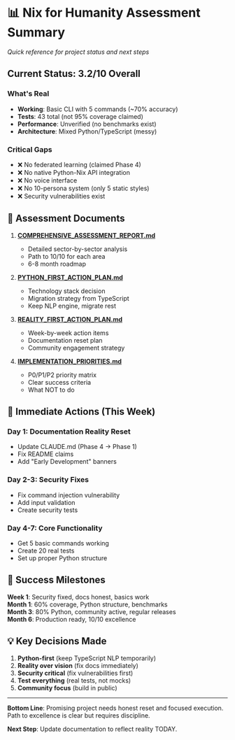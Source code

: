 # 📊 Nix for Humanity Assessment Summary

*Quick reference for project status and next steps*

## Current Status: 3.2/10 Overall

### What's Real
- **Working**: Basic CLI with 5 commands (~70% accuracy)
- **Tests**: 43 total (not 95% coverage claimed)
- **Performance**: Unverified (no benchmarks exist)
- **Architecture**: Mixed Python/TypeScript (messy)

### Critical Gaps
- ❌ No federated learning (claimed Phase 4)
- ❌ No native Python-Nix API integration 
- ❌ No voice interface
- ❌ No 10-persona system (only 5 static styles)
- ❌ Security vulnerabilities exist

## 📁 Assessment Documents

1. **[COMPREHENSIVE_ASSESSMENT_REPORT.md](./COMPREHENSIVE_ASSESSMENT_REPORT.md)**
   - Detailed sector-by-sector analysis
   - Path to 10/10 for each area
   - 6-8 month roadmap

2. **[PYTHON_FIRST_ACTION_PLAN.md](./PYTHON_FIRST_ACTION_PLAN.md)**
   - Technology stack decision
   - Migration strategy from TypeScript
   - Keep NLP engine, migrate rest

3. **[REALITY_FIRST_ACTION_PLAN.md](./REALITY_FIRST_ACTION_PLAN.md)**
   - Week-by-week action items
   - Documentation reset plan
   - Community engagement strategy

4. **[IMPLEMENTATION_PRIORITIES.md](./IMPLEMENTATION_PRIORITIES.md)**
   - P0/P1/P2 priority matrix
   - Clear success criteria
   - What NOT to do

## 🚀 Immediate Actions (This Week)

### Day 1: Documentation Reality Reset
- Update CLAUDE.md (Phase 4 → Phase 1)
- Fix README claims
- Add "Early Development" banners

### Day 2-3: Security Fixes
- Fix command injection vulnerability
- Add input validation
- Create security tests

### Day 4-7: Core Functionality
- Get 5 basic commands working
- Create 20 real tests
- Set up proper Python structure

## 🎯 Success Milestones

**Week 1**: Security fixed, docs honest, basics work  
**Month 1**: 60% coverage, Python structure, benchmarks  
**Month 3**: 80% Python, community active, regular releases  
**Month 6**: Production ready, 10/10 excellence

## 💡 Key Decisions Made

1. **Python-first** (keep TypeScript NLP temporarily)
2. **Reality over vision** (fix docs immediately)
3. **Security critical** (fix vulnerabilities first)
4. **Test everything** (real tests, not mocks)
5. **Community focus** (build in public)

---

**Bottom Line**: Promising project needs honest reset and focused execution. Path to excellence is clear but requires discipline.

**Next Step**: Update documentation to reflect reality TODAY.